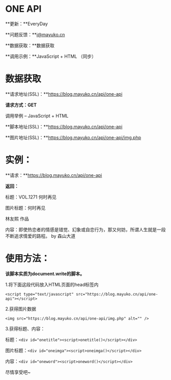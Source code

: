 #  ONE API #

**更新：**EveryDay

**问题反馈：**i@mayuko.cn

**数据获取：**数据获取

**调用示例：**JavaScript + HTML （同步）

# 数据获取 #

**请求地址(SSL)：**https://blog.mayuko.cn/api/one-api

**请求方式：GET**

调用举例 – JavaScript + HTML


**脚本地址(SSL)：**https://blog.mayuko.cn/api/one-api


**图片地址(SSL)：**https://blog.mayuko.cn/api/one-api/img.php

# 实例： #

**请求：**https://blog.mayuko.cn/api/one-api

**返回：**

标题：VOL.1271 何时再见

图片标题：何时再见

林友熙 作品

内容：即使热恋者的情感是错觉、幻象或自恋行为，那又何妨，所谓人生就是一段不断追求情爱的路程。 by 森山大道
# 使用方法： #

**该脚本实质为document.write的脚本。**

1.将下面这段代码放入HTML页面的head标签内

    <script type="text/javascript" src="https://blog.mayuko.cn/api/one-api"></script>

2.获得图片数据

    <img src="https://blog.mayuko.cn/api/one-api/img.php" alt="" />

3.获得标题、内容：

标题：`<div id="onetitle"><script>onetitle()</script></div>`

图片标题：`<div id="oneimga"><script>oneimga()</script></div>`

内容：`<div id="oneword"><script>oneword()</script></div>`

尽情享受吧~ 
